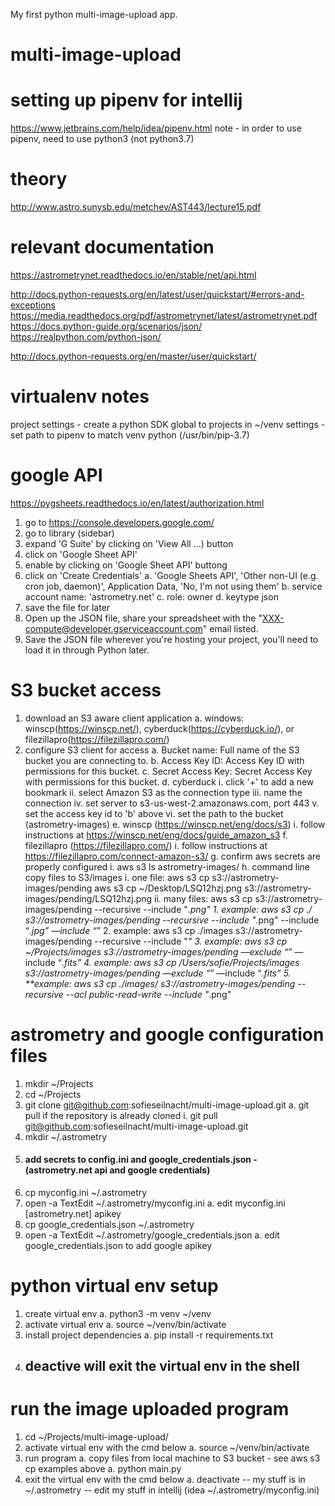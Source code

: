 My first python multi-image-upload app.
# multi-image-upload

# setting up pipenv for intellij
https://www.jetbrains.com/help/idea/pipenv.html
 note - in order to use pipenv, need to use python3 (not python3.7)

# theory
http://www.astro.sunysb.edu/metchev/AST443/lecture15.pdf

# relevant documentation
https://astrometrynet.readthedocs.io/en/stable/net/api.html

http://docs.python-requests.org/en/latest/user/quickstart/#errors-and-exceptions
https://media.readthedocs.org/pdf/astrometrynet/latest/astrometrynet.pdf
https://docs.python-guide.org/scenarios/json/
https://realpython.com/python-json/

http://docs.python-requests.org/en/master/user/quickstart/

# virtualenv notes
project settings - create a python SDK global to projects in ~/venv
settings - set path to pipenv to match venv python (/usr/bin/pip-3.7)

# google API
https://pygsheets.readthedocs.io/en/latest/authorization.html

1. go to https://console.developers.google.com/
2. go to library (sidebar)
3. expand 'G Suite' by clicking on 'View All ...) button
4. click on 'Google Sheet API'
5. enable by clicking on 'Google Sheet API' buttong
4. click on 'Create Credentials'
    a. 'Google Sheets API', 'Other non-UI (e.g. cron job, daemon)', Application Data, 'No, I'm not using them'
    b. service account name: 'astrometry.net'
    c. role: owner
    d. keytype json
5. save the file for later
6. Open up the JSON file, share your spreadsheet with the "XXX-compute@developer.gserviceaccount.com" email listed.
7. Save the JSON file wherever you're hosting your project, you'll need to load it in through Python later.

# S3 bucket access
1. download an S3 aware client application
    a. windows: winscp(https://winscp.net/), cyberduck(https://cyberduck.io/), or filezillapro(https://filezillapro.com/)
2. configure S3 client for access
    a. Bucket name: Full name of the S3 bucket you are connecting to.
    b. Access Key ID: Access Key ID with permissions for this bucket.
    c. Secret Access Key: Secret Access Key with permissions for this bucket.
    d. cyberduck
        i. click '+' to add a new bookmark
        ii. select Amazon S3 as the connection type
        iii. name the connection
        iv. set server to s3-us-west-2.amazonaws.com, port 443
        v. set the access key id to 'b' above
        vi. set the path to the bucket (astrometry-images)
    e. winscp (https://winscp.net/eng/docs/s3)
        i. follow instructions at https://winscp.net/eng/docs/guide_amazon_s3
    f. filezillapro (https://filezillapro.com/)
        i. follow instructions at https://filezillapro.com/connect-amazon-s3/
    g. confirm aws secrets are properly configured
        i. aws s3 ls astrometry-images/
    h. command line copy files to S3/images
        i. one file: aws s3 cp <filename>s3://astrometry-images/pending
            aws s3 cp ~/Desktop/LSQ12hzj.png s3://astrometry-images/pending/LSQ12hzj.png
        ii. many files: aws s3 cp <dirpath>  s3://astrometry-images/pending --recursive  --include "*.png"
            1. example: aws s3 cp ./  s3://astrometry-images/pending --recursive  --include "*.png" --include “*.jpg” —include “*”
            2. example: aws s3 cp ./images  s3://astrometry-images/pending --recursive  --include "*"
            3. example: aws s3 cp ~/Projects/images  s3://astrometry-images/pending —exclude “*” —include “*.fits”
            4. example: aws s3 cp /Users/sofie/Projects/images  s3://astrometry-images/pending —exclude “*” —include “*.fits”
            5. **example:  aws s3 cp ./images/ s3://astrometry-images/pending --recursive  --acl public-read-write --include "*.png"
# astrometry and google configuration files
1. mkdir ~/Projects
2. cd ~/Projects
3. git clone git@github.com:sofieseilnacht/multi-image-upload.git
   a. git pull if the repository is already cloned
        i. git pull git@github.com:sofieseilnacht/multi-image-upload.git
4. mkdir ~/.astrometry
5. #### add secrets to config.ini and google_credentials.json - (astrometry.net api and google credentials)
5. cp myconfig.ini ~/.astrometry
6. open -a TextEdit ~/.astrometry/myconfig.ini
    a. edit myconfig.ini [astrometry.net] apikey
7. cp google_credentials.json ~/.astrometry
8. open -a TextEdit ~/.astrometry/google_credentials.json
    a. edit google_credentials.json to add google apikey
    
# python virtual env setup
1. create virtual env
    a. python3 -m venv ~/venv 
2. activate virtual env
    a. source ~/venv/bin/activate
3. install project dependencies
    a. pip install -r requirements.txt
4. ## deactive will exit the virtual env in the shell

# run the image uploaded program
1. cd ~/Projects/multi-image-upload/
2. activate virtual env with the cmd below
    a. source ~/venv/bin/activate
3. run program 
    a. copy files from local machine to S3 bucket - see aws s3 cp examples above
    a. python main.py
4. exit the virtual env with the cmd below
    a. deactivate 
-- my stuff is in ~/.astrometry
-- edit my stuff in intellij (idea ~/.astrometry/myconfig.ini)
